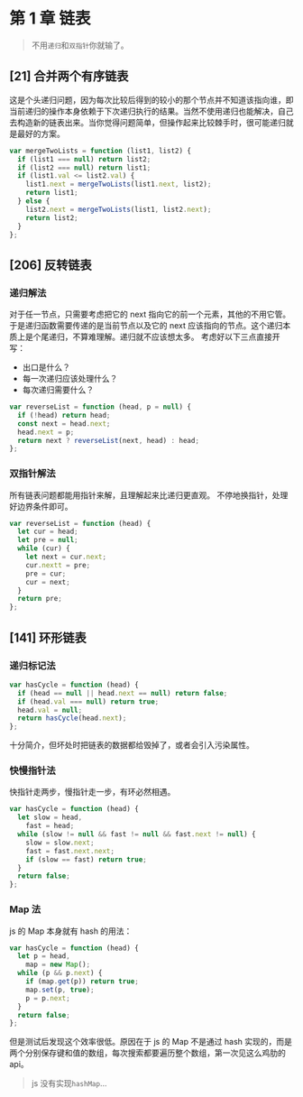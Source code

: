 # 第 1 章 链表

> 不用`递归`和`双指针`你就输了。

## [21] 合并两个有序链表

这是个头递归问题，因为每次比较后得到的较小的那个节点并不知道该指向谁，即当前递归的操作本身依赖于下次递归执行的结果。当然不使用递归也能解决，自己去构造新的链表出来。当你觉得问题简单，但操作起来比较棘手时，很可能递归就是最好的方案。

```js
var mergeTwoLists = function (list1, list2) {
  if (list1 === null) return list2;
  if (list2 === null) return list1;
  if (list1.val <= list2.val) {
    list1.next = mergeTwoLists(list1.next, list2);
    return list1;
  } else {
    list2.next = mergeTwoLists(list1, list2.next);
    return list2;
  }
};
```

## [206] 反转链表

### 递归解法

对于任一节点，只需要考虑把它的 next 指向它的前一个元素，其他的不用它管。于是递归函数需要传递的是当前节点以及它的 next 应该指向的节点。这个递归本质上是个尾递归，不算难理解。递归就不应该想太多。
考虑好以下三点直接开写：

- 出口是什么？
- 每一次递归应该处理什么？
- 每次递归需要什么？

```js
var reverseList = function (head, p = null) {
  if (!head) return head;
  const next = head.next;
  head.next = p;
  return next ? reverseList(next, head) : head;
};
```

### 双指针解法

所有链表问题都能用指针来解，且理解起来比递归更直观。
不停地换指针，处理好边界条件即可。

```js
var reverseList = function (head) {
  let cur = head;
  let pre = null;
  while (cur) {
    let next = cur.next;
    cur.nextt = pre;
    pre = cur;
    cur = next;
  }
  return pre;
};
```

## [141] 环形链表

### 递归标记法

```js
var hasCycle = function (head) {
  if (head == null || head.next == null) return false;
  if (head.val === null) return true;
  head.val = null;
  return hasCycle(head.next);
};
```

十分简介，但坏处时把链表的数据都给毁掉了，或者会引入污染属性。

### 快慢指针法

快指针走两步，慢指针走一步，有环必然相遇。

```js
var hasCycle = function (head) {
  let slow = head,
    fast = head;
  while (slow != null && fast != null && fast.next != null) {
    slow = slow.next;
    fast = fast.next.next;
    if (slow == fast) return true;
  }
  return false;
};
```

### Map 法

js 的 Map 本身就有 hash 的用法：

```js
var hasCycle = function (head) {
  let p = head,
    map = new Map();
  while (p && p.next) {
    if (map.get(p)) return true;
    map.set(p, true);
    p = p.next;
  }
  return false;
};
```

但是测试后发现这个效率很低。原因在于 js 的 Map 不是通过 hash 实现的，而是两个分别保存键和值的数组，每次搜索都要遍历整个数组，第一次见这么鸡肋的 api。

> js 没有实现`hashMap`...
